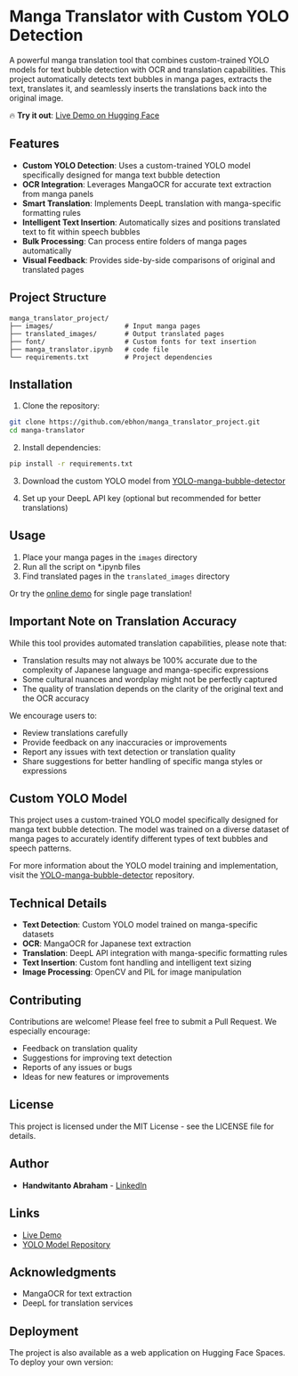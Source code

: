 # Manga Translator with Custom YOLO Detection

A powerful manga translation tool that combines custom-trained YOLO models for text bubble detection with OCR and translation capabilities. This project automatically detects text bubbles in manga pages, extracts the text, translates it, and seamlessly inserts the translations back into the original image.

🔥 **Try it out**: [Live Demo on Hugging Face](https://huggingface.co/spaces/ebhon/RAW_manga_translator)

## Features

- **Custom YOLO Detection**: Uses a custom-trained YOLO model specifically designed for manga text bubble detection
- **OCR Integration**: Leverages MangaOCR for accurate text extraction from manga panels
- **Smart Translation**: Implements DeepL translation with manga-specific formatting rules
- **Intelligent Text Insertion**: Automatically sizes and positions translated text to fit within speech bubbles
- **Bulk Processing**: Can process entire folders of manga pages automatically
- **Visual Feedback**: Provides side-by-side comparisons of original and translated pages

## Project Structure

```
manga_translator_project/
├── images/                  # Input manga pages
├── translated_images/       # Output translated pages
├── font/                    # Custom fonts for text insertion
├── manga_translator.ipynb   # code file
└── requirements.txt         # Project dependencies
```

## Installation

1. Clone the repository:
```bash
git clone https://github.com/ebhon/manga_translator_project.git
cd manga-translator
```

2. Install dependencies:
```bash
pip install -r requirements.txt
```

3. Download the custom YOLO model from [YOLO-manga-bubble-detector](https://github.com/ebhon/YOLO-manga-bubble-detector)

4. Set up your DeepL API key (optional but recommended for better translations)

## Usage

1. Place your manga pages in the `images` directory
2. Run all the script on *.ipynb files
3. Find translated pages in the `translated_images` directory

Or try the [online demo](https://huggingface.co/spaces/ebhon/RAW_manga_translator) for single page translation!

## Important Note on Translation Accuracy

While this tool provides automated translation capabilities, please note that:
- Translation results may not always be 100% accurate due to the complexity of Japanese language and manga-specific expressions
- Some cultural nuances and wordplay might not be perfectly captured
- The quality of translation depends on the clarity of the original text and the OCR accuracy

We encourage users to:
- Review translations carefully
- Provide feedback on any inaccuracies or improvements
- Report any issues with text detection or translation quality
- Share suggestions for better handling of specific manga styles or expressions

## Custom YOLO Model

This project uses a custom-trained YOLO model specifically designed for manga text bubble detection. The model was trained on a diverse dataset of manga pages to accurately identify different types of text bubbles and speech patterns.

For more information about the YOLO model training and implementation, visit the [YOLO-manga-bubble-detector](https://github.com/ebhon/YOLO-manga-bubble-detector) repository.

## Technical Details

- **Text Detection**: Custom YOLO model trained on manga-specific datasets
- **OCR**: MangaOCR for Japanese text extraction
- **Translation**: DeepL API integration with manga-specific formatting rules
- **Text Insertion**: Custom font handling and intelligent text sizing
- **Image Processing**: OpenCV and PIL for image manipulation

## Contributing

Contributions are welcome! Please feel free to submit a Pull Request. We especially encourage:
- Feedback on translation quality
- Suggestions for improving text detection
- Reports of any issues or bugs
- Ideas for new features or improvements

## License

This project is licensed under the MIT License - see the LICENSE file for details.

## Author

- **Handwitanto Abraham** - [LinkedIn](https://www.linkedin.com/in/handwitanto-abraham/)

## Links

- [Live Demo](https://huggingface.co/spaces/ebhon/RAW_manga_translator)
- [YOLO Model Repository](https://github.com/ebhon/YOLO-manga-bubble-detector)

## Acknowledgments

- MangaOCR for text extraction
- DeepL for translation services

## Deployment

The project is also available as a web application on Hugging Face Spaces. To deploy your own version: